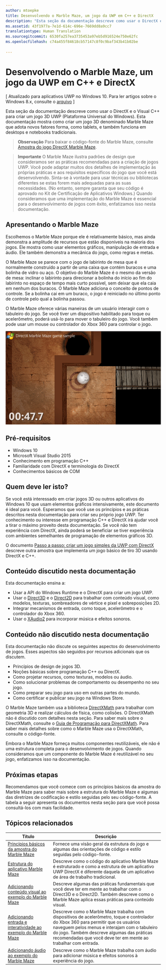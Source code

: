 ```yaml
---
author: mtoepke
title: Desenvolvendo o Marble Maze, um jogo da UWP em C++ e DirectX
description: "Esta seção da documentação descreve como usar o DirectX e o Visual C++ para criar um jogo 3D UWP (Plataforma Universal do Windows)."
ms.assetid: 43f1977a-7e1d-614c-696e-7669dd8a9cc7
translationtype: Human Translation
ms.sourcegitcommit: 6530fa257ea3735453a97eb5d916524e750e62fc
ms.openlocfilehash: c74a455f84618cb57147c8f0c9baf343b41b02be

---
```


# Desenvolvendo o Marble Maze, um jogo da UWP em C++ e DirectX


\[ Atualizado para aplicativos UWP no Windows 10. Para ler artigos sobre o Windows 8.x, consulte o [arquivo](http://go.microsoft.com/fwlink/p/?linkid=619132) \]


Esta seção da documentação descreve como usar o DirectX e o Visual C++ para criar um jogo 3D UWP (Plataforma Universal do Windows). Esta documentação mostra como criar um jogo 3D denominado Marble Maze que adota novos fatores forma, como tablets, e também funciona em desktops e notebooks tradicionais.

> **Observação**   Para baixar o código-fonte do Marble Maze, consulte [Amostra do jogo DirectX Marble Maze](http://go.microsoft.com/fwlink/?LinkId=624011).

 

> **Importante**  O Marble Maze ilustra padrões de design que consideramos ser as práticas recomendadas para a criação de jogos UWP. Você pode adaptar muitos dos detalhes de implementação às próprias práticas e aos requisitos específicos do jogo que você está desenvolvendo. Sinta-se à vontade para usar técnicas ou bibliotecas diferentes se estas forem mais adequadas para as suas necessidades. (No entanto, sempre garanta que seu código é aprovado no Kit de Certificação de Aplicativos Windows.) Quando consideramos que uma implementação do Marble Maze é essencial para o desenvolvimento de jogos com êxito, enfatizamos isso nesta documentação.

 

## Apresentando o Marble Maze


Escolhemos o Marble Maze porque ele é relativamente básico, mas ainda demonstra a amplitude de recursos que estão disponíveis na maioria dos jogos. Ele mostra como usar elementos gráficos, manipulação de entrada e áudio. Ele também demonstra a mecânica do jogo, como regras e metas.

O Marble Maze se parece com o jogo de labirinto de mesa que é normalmente construído a partir de uma caixa que contém buracos e uma bolinha de vidro ou aço. O objetivo do Marble Maze é o mesmo da versão de mesa: inclinar o labirinto para direcionar a bolinha do início ao fim do labirinto no espaço de tempo mais curto possível, sem deixar que ela caia em nenhum dos buracos. O Marble Maze adiciona o conceito de pontos de controle. Se a bolinha cai em um buraco, o jogo é reiniciado no último ponto de controle pelo qual a bolinha passou.

O Marble Maze oferece várias maneiras de um usuário interagir com o tabuleiro do jogo. Se você tiver um dispositivo habilitado para toque ou acelerômetro, poderá usá-lo para mover o tabuleiro do jogo. Você também pode usar um mouse ou controlador do Xbox 360 para controlar o jogo.

![captura de tela do jogo marble maze.](images/marblemaze.png)

## Pré-requisitos


-   Windows 10
-   Microsoft Visual Studio 2015
-   Conhecimento em programação C++
-   Familiaridade com DirectX e terminologia do DirectX
-   Conhecimentos básicos de COM

## Quem deve ler isto?


Se você está interessado em criar jogos 3D ou outros aplicativos do Windows 10 que usam elementos gráficos intensivamente, este documento é ideal para você. Esperamos que você use os princípios e as práticas descritos nesta documentação para criar seu próprio jogo UWP. Ter conhecimento ou interesse em programação C++ e DirectX irá ajudar você a tirar o máximo proveito desta documentação. Se você não tem experiência com DirectX, ainda poderá se beneficiar se tiver experiência com ambientes semelhantes de programação de elementos gráficos 3D.

O documento [Passo a passo: criar um jogo simples da UWP com DirectX](tutorial--create-your-first-metro-style-directx-game.md) descreve outra amostra que implementa um jogo básico de tiro 3D usando DirectX e C++.

## Conteúdo discutido nesta documentação


Esta documentação ensina a:

-   Usar a API do Windows Runtime e o DirectX para criar um jogo UWP.
-   Usar o [Direct3D](https://msdn.microsoft.com/library/windows/desktop/ff476080) e o [Direct2D](https://msdn.microsoft.com/library/windows/desktop/dd370990) para trabalhar com conteúdo visual, como modelos, texturas, sombreadores de vértice e pixel e sobreposições 2D.
-   Integrar mecanismos de entrada, como toque, acelerômetro e o controlador do Xbox 360.
-   Usar o [XAudio2](https://msdn.microsoft.com/library/windows/desktop/hh405049) para incorporar música e efeitos sonoros.

## Conteúdo não discutido nesta documentação


Esta documentação não discute os seguintes aspectos do desenvolvimento de jogos. Esses aspectos são seguidos por recursos adicionais que os discutem.

-   Princípios de design de jogos 3D.
-   Noções básicas sobre programação C++ ou DirectX.
-   Como projetar recursos, como texturas, modelos ou áudio.
-   Como solucionar problemas de comportamento ou desempenho no seu jogo.
-   Como preparar seu jogo para uso em outras partes do mundo.
-   Como certificar e publicar seu jogo na Windows Store.

O Marble Maze também usa a biblioteca [DirectXMath](https://msdn.microsoft.com/library/windows/desktop/hh437833) para trabalhar com geometria 3D e realizar cálculos de física, como colisões. O DirectXMath não é discutido com detalhes nesta seção. Para saber mais sobre o DirectXMath, consulte o [Guia de Programação para DirectXMath](https://msdn.microsoft.com/library/windows/desktop/hh437833). Para saber mais detalhes sobre como o Marble Maze usa o DirectXMath, consulte o código-fonte.

Embora o Marble Maze forneça muitos componentes reutilizáveis, ele não é uma estrutura completa para o desenvolvimento de jogos. Quando consideramos que um componente do Marble Maze é reutilizável no seu jogo, enfatizamos isso na documentação.

## Próximas etapas


Recomendamos que você comece com os princípios básicos da amostra do Marble Maze para saber mais sobre a estrutura do Marble Maze e algumas das diretrizes de codificação e estilo seguidas pelo seu código-fonte. A tabela a seguir apresenta os documentos nesta seção para que você possa consultá-los com mais facilidade.

## Tópicos relacionados


| Título                                                                                                                    | Descrição                                                                                                                                                                                                                                        |
|--------------------------------------------------------------------------------------------------------------------------|----------------------------------------------------------------------------------------------------------------------------------------------------------------------------------------------------------------------------------------------------|
| [Princípios básicos da amostra do Marble Maze](marble-maze-sample-fundamentals.md)                                                   | Fornece uma visão geral da estrutura do jogo e algumas das orientações de código e estilo seguidas pelo código-fonte.                                                                                                                                 |
| [Estrutura do aplicativo Marble Maze](marble-maze-application-structure.md)                                               | Descreve como o código do aplicativo Marble Maze é estruturado e como a estrutura de um aplicativo UWP DirectX é diferente daquela de um aplicativo de área de trabalho tradicional.                                                                                    |
| [Adicionando conteúdo visual ao exemplo do Marble Maze](adding-visual-content-to-the-marble-maze-sample.md)                   | Descreve algumas das práticas fundamentais que você deve ter em mente ao trabalhar com o Direct3D e o Direct2D. Também descreve como o Marble Maze aplica essas práticas para conteúdo visual.                                                                           |
| [Adicionando entrada e interatividade ao exemplo do Marble Maze](adding-input-and-interactivity-to-the-marble-maze-sample.md) | Descreve como o Marble Maze trabalha com dispositivos de acelerômetro, toque e controlador do Xbox 360 para permitir que os usuários naveguem pelos menus e interajam com o tabuleiro do jogo. Também descreve algumas das práticas recomendadas que você deve ter em mente ao trabalhar com entrada. |
| [Adicionando áudio ao exemplo do Marble Maze](adding-audio-to-the-marble-maze-sample.md)                                     | Descreve como o Marble Maze trabalha com áudio para adicionar música e efeitos sonoros à experiência do jogo.                                                                                                                                                  |

 

 

 







<!--HONumber=Jun16_HO4-->


